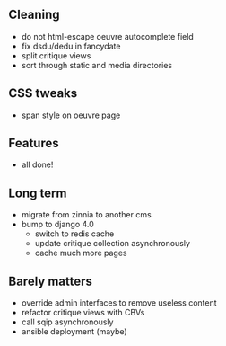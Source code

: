 ## Cleaning

- do not html-escape oeuvre autocomplete field
- fix dsdu/dedu in fancydate
- split critique views
- sort through static and media directories


## CSS tweaks

- span style on oeuvre page


## Features

- all done!


## Long term

- migrate from zinnia to another cms
- bump to django 4.0
    - switch to redis cache
    - update critique collection asynchronously
    - cache much more pages


## Barely matters

- override admin interfaces to remove useless content
- refactor critique views with CBVs
- call sqip asynchronously
- ansible deployment (maybe)
